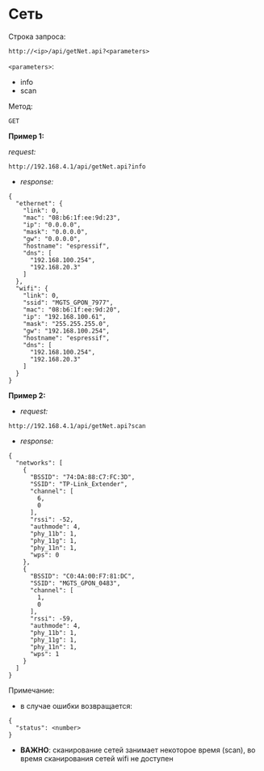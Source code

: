 # Сеть

Строка запроса:

`http://<ip>/api/getNet.api?<parameters>`

`<parameters>`:

* info
* scan

Метод:

`GET`

**Пример 1:**

*request:*

`http://192.168.4.1/api/getNet.api?info`

* *response:*

```
{
  "ethernet": {
    "link": 0,
    "mac": "08:b6:1f:ee:9d:23",
    "ip": "0.0.0.0",
    "mask": "0.0.0.0",
    "gw": "0.0.0.0",
    "hostname": "espressif",
    "dns": [
      "192.168.100.254",
      "192.168.20.3"
    ]
  },
  "wifi": {
    "link": 0,
    "ssid": "MGTS_GPON_7977",
    "mac": "08:b6:1f:ee:9d:20",
    "ip": "192.168.100.61",
    "mask": "255.255.255.0",
    "gw": "192.168.100.254",
    "hostname": "espressif",
    "dns": [
      "192.168.100.254",
      "192.168.20.3"
    ]
  }
}
```

**Пример 2:**

* *request:*

`http://192.168.4.1/api/getNet.api?scan`

* *response:*

```
{
  "networks": [
    {
      "BSSID": "74:DA:88:C7:FC:3D",
      "SSID": "TP-Link_Extender",
      "channel": [
        6,
        0
      ],
      "rssi": -52,
      "authmode": 4,
      "phy_11b": 1,
      "phy_11g": 1,
      "phy_11n": 1,
      "wps": 0
    },
    {
      "BSSID": "C0:4A:00:F7:81:DC",
      "SSID": "MGTS_GPON_0483",
      "channel": [
        1,
        0
      ],
      "rssi": -59,
      "authmode": 4,
      "phy_11b": 1,
      "phy_11g": 1,
      "phy_11n": 1,
      "wps": 1
    }
  ]
}
```

Примечание:

* в случае ошибки возвращается:

```
{
  "status": <number>
}
```

* **ВАЖНО**: сканирование сетей занимает некоторое время (scan), во время сканирования сетей wifi не доступен
